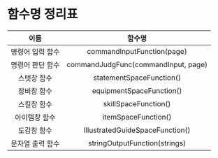 # 함수명 정리표

| 이름 | 함수명 |
| :---: | :---: |
| 명령어 입력 함수 | commandInputFunction(page) |
| 명령어 판단 함수 | commandJudgFunc(commandInput, page) |
| 스텟창 함수 | statementSpaceFunction() |
| 장비창 함수 | equipmentSpaceFunction() |
| 스킬창 함수 | skillSpaceFunction() |
| 아이템창 함수 | itemSpaceFunction() |
| 도감창 함수 | IllustratedGuideSpaceFunction() |
| 문자열 출력 함수 | stringOutputFunction(strings) |
